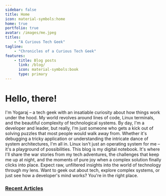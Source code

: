 ```yaml
---
sidebar: false
title: Home
icon: material-symbols:home
home: true
portfolio: true
avatar: /images/me.jpeg
titles: 
    - "A Curious Tech Geek"
tagline: 
    - "Chronicles of a Curious Tech Geek"
features:
    - title: Blog posts
      link: /blog/
      icon: material-symbols:book
      type: primary
---
```


# Hello, there!

I'm Yogaraj – a tech geek with an insatiable curiosity about how things work under the hood. My world revolves around lines of code, Linux terminals, and the beautiful complexity of technological systems.
By day, I'm a developer and leader, but really, I'm just someone who gets a kick out of solving puzzles that most people would walk away from. Whether it's debugging a tricky application or understanding the intricate dance of system architectures, I'm all in. Linux isn't just an operating system for me – it's a playground of possibilities.
This blog is my digital notebook. It's where I'll share the war stories from my tech adventures, the challenges that keep me up at night, and the moments of pure joy when a complex solution finally clicks into place. Expect raw, unfiltered insights into the world of technology through my lens.
Want to geek out about tech, explore complex systems, or just see how a developer's mind works? You're in the right place.

### [Recent Articles](/article/)

<RecentArticles/>
